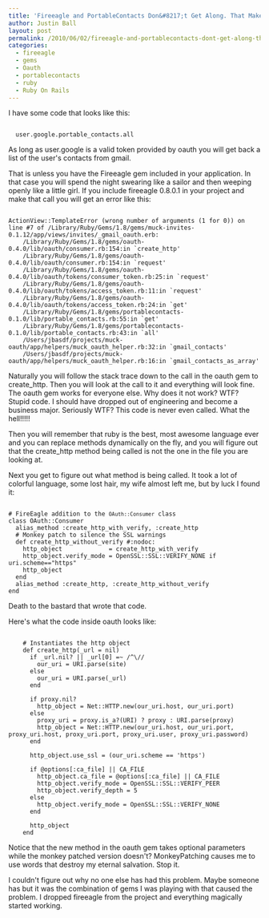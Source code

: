 ```yaml
---
title: 'Fireeagle and PortableContacts Don&#8217;t Get Along. That Makes Daddy Mad.'
author: Justin Ball
layout: post
permalink: /2010/06/02/fireeagle-and-portablecontacts-dont-get-along-that-makes-daddy-mad/
categories:
  - fireeagle
  - gems
  - Oauth
  - portablecontacts
  - ruby
  - Ruby On Rails
---
```

I have some code that looks like this:
<pre><code class="ruby">
  user.google.portable_contacts.all
</pre></code>
As long as user.google is a valid token provided by oauth you will get back a list of the user's contacts from gmail.

That is unless you have the Fireeagle gem included in your application. In that case you will spend the night swearing like a sailor and then weeping openly like a little girl. If you include fireeagle 0.8.0.1 in your project and make that call you will get an error like this:

<pre><code class="ruby">
ActionView::TemplateError (wrong number of arguments (1 for 0)) on line #7 of /Library/Ruby/Gems/1.8/gems/muck-invites-0.1.12/app/views/invites/_gmail_oauth.erb:
    /Library/Ruby/Gems/1.8/gems/oauth-0.4.0/lib/oauth/consumer.rb:154:in `create_http'
    /Library/Ruby/Gems/1.8/gems/oauth-0.4.0/lib/oauth/consumer.rb:154:in `request'
    /Library/Ruby/Gems/1.8/gems/oauth-0.4.0/lib/oauth/tokens/consumer_token.rb:25:in `request'
    /Library/Ruby/Gems/1.8/gems/oauth-0.4.0/lib/oauth/tokens/access_token.rb:11:in `request'
    /Library/Ruby/Gems/1.8/gems/oauth-0.4.0/lib/oauth/tokens/access_token.rb:24:in `get'
    /Library/Ruby/Gems/1.8/gems/portablecontacts-0.1.0/lib/portable_contacts.rb:55:in `get'
    /Library/Ruby/Gems/1.8/gems/portablecontacts-0.1.0/lib/portable_contacts.rb:43:in `all'
    /Users/jbasdf/projects/muck-oauth/app/helpers/muck_oauth_helper.rb:32:in `gmail_contacts'
    /Users/jbasdf/projects/muck-oauth/app/helpers/muck_oauth_helper.rb:16:in `gmail_contacts_as_array'
</pre></code>

Naturally you will follow the stack trace down to the call in the oauth gem to create_http. Then you will look at the call to it and everything will look fine. The oauth gem works for everyone else. Why does it not work? WTF? Stupid code. I should have dropped out of engineering and become a business major. Seriously WTF? This code is never even called. What the hell!!!!!

Then you will remember that ruby is the best, most awesome language ever and you can replace methods dynamically on the fly, and  you will figure out that the create_http method being called is not the one in the file you are looking at.

Next you get to figure out what method is being called. It took a lot of colorful language, some lost hair, my wife almost left me, but by luck I found it:

<pre><code class="ruby">
# FireEagle addition to the <code>OAuth::Consumer</code> class
class OAuth::Consumer
  alias_method :create_http_with_verify, :create_http
  # Monkey patch to silence the SSL warnings
  def create_http_without_verify #:nodoc:
    http_object             = create_http_with_verify
    http_object.verify_mode = OpenSSL::SSL::VERIFY_NONE if uri.scheme=="https"
    http_object
  end
  alias_method :create_http, :create_http_without_verify
end
</pre></code>

Death to the bastard that wrote that code.

Here's what the code inside oauth looks like:

<pre><code class="ruby">
    # Instantiates the http object
    def create_http(_url = nil)
      if _url.nil? || _url[0] =~ /^\//
        our_uri = URI.parse(site)
      else
        our_uri = URI.parse(_url)
      end

      if proxy.nil?
        http_object = Net::HTTP.new(our_uri.host, our_uri.port)
      else
        proxy_uri = proxy.is_a?(URI) ? proxy : URI.parse(proxy)
        http_object = Net::HTTP.new(our_uri.host, our_uri.port, proxy_uri.host, proxy_uri.port, proxy_uri.user, proxy_uri.password)
      end

      http_object.use_ssl = (our_uri.scheme == 'https')

      if @options[:ca_file] || CA_FILE
        http_object.ca_file = @options[:ca_file] || CA_FILE
        http_object.verify_mode = OpenSSL::SSL::VERIFY_PEER
        http_object.verify_depth = 5
      else
        http_object.verify_mode = OpenSSL::SSL::VERIFY_NONE
      end

      http_object
    end
</pre></code>

Notice that the new method in the oauth gem takes optional parameters while the monkey patched version doesn't? MonkeyPatching causes me to use words that destroy my eternal salvation. Stop it.

I couldn't figure out why no one else has had this problem. Maybe someone has but it was the combination of gems I was playing with that caused the problem. I dropped fireeagle from the project and everything magically started working.


